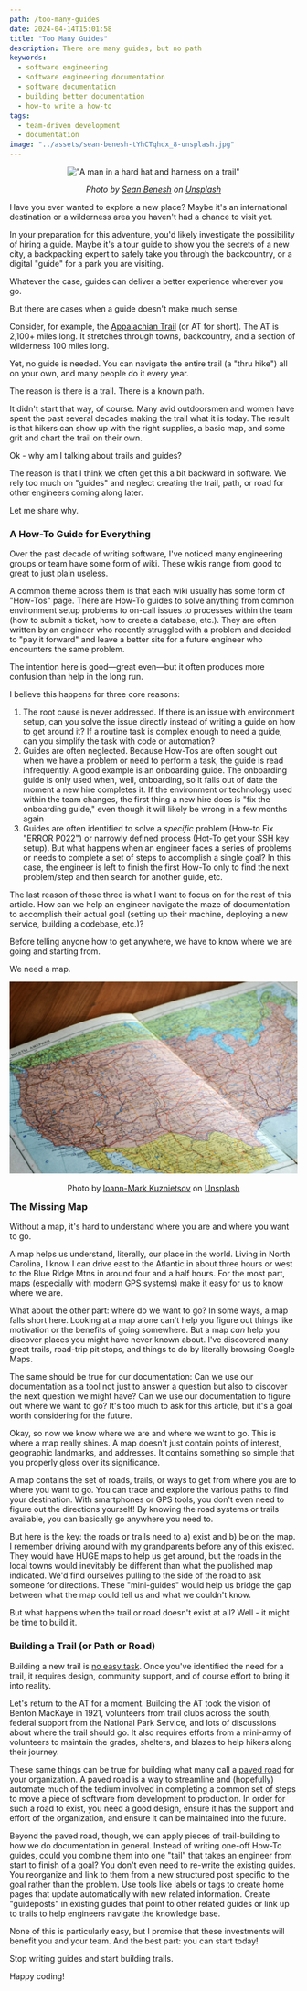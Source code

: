 ```yaml
---
path: /too-many-guides
date: 2024-04-14T15:01:58
title: "Too Many Guides"
description: There are many guides, but no path
keywords:
  - software engineering
  - software engineering documentation
  - software documentation
  - building better documentation
  - how-to write a how-to
tags:
  - team-driven development
  - documentation
image: "../assets/sean-benesh-tYhCTqhdx_8-unsplash.jpg" 
---
```


<center>

!["A man in a hard hat and harness on a trail"](../assets/sean-benesh-tYhCTqhdx_8-unsplash.jpg)

<span class="credit">

<i> 
    
Photo by <a href="https://unsplash.com/@seanbenesh?utm_content=creditCopyText&utm_medium=referral&utm_source=unsplash">Sean Benesh</a> on <a href="https://unsplash.com/photos/a-person-wearing-a-helmet-and-harness-tYhCTqhdx_8?utm_content=creditCopyText&utm_medium=referral&utm_source=unsplash">Unsplash</a>

</i>

</span>

</center>

Have you ever wanted to explore a new place? Maybe it's an international destination or a wilderness area you haven't had a chance to visit yet. 

In your preparation for this adventure, you'd likely investigate the possibility of hiring a guide. Maybe it's a tour guide to show you the secrets of a new city, a backpacking expert to safely take you through the backcountry, or a digital "guide" for a park you are visiting.

Whatever the case, guides can deliver a better experience wherever you go.

But there are cases when a guide doesn't make much sense.

Consider, for example, the [Appalachian Trail](https://www.nps.gov/appa/index.htm) (or AT for short). The AT is 2,100+ miles long. It stretches through towns, backcountry, and a section of wilderness 100 miles long.

Yet, no guide is needed. You can navigate the entire trail (a "thru hike") all on your own, and many people do it every year. 

The reason is there is a trail. There is a known path. 

It didn't start that way, of course. Many avid outdoorsmen and women have spent the past several decades making the trail what it is today. The result is that hikers can show up with the right supplies, a basic map, and some grit and chart the trail on their own.

Ok - why am I talking about trails and guides? 

The reason is that I think we often get this a bit backward in software. We rely too much on "guides" and neglect creating the trail, path, or road for other engineers coming along later.

Let me share why.

### A How-To Guide for Everything

Over the past decade of writing software, I've noticed many engineering groups or team have some form of wiki. These wikis range from good to great to just plain useless. 

A common theme across them is that each wiki usually has some form of "How-Tos" page. There are How-To guides to solve anything from common environment setup problems to on-call issues to processes within the team (how to submit a ticket, how to create a database, etc.). They are often written by an engineer who recently struggled with a problem and decided to "pay it forward" and leave a better site for a future engineer who encounters the same problem.

The intention here is good—great even—but it often produces more confusion than help in the long run.

I believe this happens for three core reasons:

1. The root cause is never addressed. If there is an issue with environment setup, can you solve the issue directly instead of writing a guide on how to get around it? If a routine task is complex enough to need a guide, can you simplify the task with code or automation?
2. Guides are often neglected. Because How-Tos are often sought out when we have a problem or need to perform a task, the guide is read infrequently. A good example is an onboarding guide. The onboarding guide is only used when, well, onboarding, so it falls out of date the moment a new hire completes it. If the environment or technology used within the team changes, the first thing a new hire does is "fix the onboarding guide," even though it will likely be wrong in a few months again
3. Guides are often identified to solve a _specific_ problem (How-to Fix "ERROR P022") or narrowly defined process (Hot-To get your SSH key setup). But what happens when an engineer faces a series of problems or needs to complete a set of steps to accomplish a single goal? In this case, the engineer is left to finish the first How-To only to find the next problem/step and then search for another guide, etc. 

The last reason of those three is what I want to focus on for the rest of this article. How can we help an engineer navigate the maze of documentation to accomplish their actual goal (setting up their machine, deploying a new service, building a codebase, etc.)? 

Before telling anyone how to get anywhere, we have to know where we are going and starting from.

We need a map.

<center>

!["An old map of the US"](../assets/ioann-mark-kuznietsov-gtCWBwbZNpM-unsplash.jpg)

<span class="credit">

Photo by <a href="https://unsplash.com/@mrrrk_smith?utm_content=creditCopyText&utm_medium=referral&utm_source=unsplash">Ioann-Mark Kuznietsov</a> on <a href="https://unsplash.com/photos/country-map-on-brown-wooden-surface-gtCWBwbZNpM?utm_content=creditCopyText&utm_medium=referral&utm_source=unsplash">Unsplash</a>

</span>

</center>

<h3 style="margin-top: 0px;"> The Missing Map </h3>

Without a map, it's hard to understand where you are and where you want to go. 

A map helps us understand, literally, our place in the world. Living in North Carolina, I know I can drive east to the Atlantic in about three hours or west to the Blue Ridge Mtns in around four and a half hours. For the most part, maps (especially with modern GPS systems) make it easy for us to know where we are.

What about the other part: where do we want to go? In some ways, a map falls short here. Looking at a map alone can't help you figure out things like motivation or the benefits of going somewhere. But a map _can_ help you discover places you might have never known about. I've discovered many great trails, road-trip pit stops, and things to do by literally browsing Google Maps. 

The same should be true for our documentation: Can we use our documentation as a tool not just to answer a question but also to discover the next question we might have? Can we use our documentation to figure out where we want to go? It's too much to ask for this article, but it's a goal worth considering for the future.

Okay, so now we know where we are and where we want to go. This is where a map really shines. A map doesn't just contain points of interest, geographic landmarks, and addresses. It contains something so simple that you properly gloss over its significance.

A map contains the set of roads, trails, or ways to get from where you are to where you want to go. You can trace and explore the various paths to find your destination. With smartphones or GPS tools, you don't even need to figure out the directions yourself! By knowing the road systems or trails available, you can basically go anywhere you need to.

But here is the key: the roads or trails need to a) exist and b) be on the map. I remember driving around with my grandparents before any of this existed. They would have HUGE maps to help us get around, but the roads in the local towns would inevitably be different than what the published map indicated. We'd find ourselves pulling to the side of the road to ask someone for directions. These "mini-guides" would help us bridge the gap between what the map could tell us and what we couldn't know.

But what happens when the trail or road doesn't exist at all? Well - it might be time to build it.

### Building a Trail (or Path or Road)

Building a new trail is [no easy task](https://www.backpacker.com/stories/issues/new-trails/heres-what-it-takes-to-build-a-new-trail/). Once you've identified the need for a trail, it requires design, community support, and of course effort to bring it into reality.

Let's return to the AT for a moment. Building the AT took the vision of Benton MacKaye in 1921, volunteers from trail clubs across the south, federal support from the National Park Service, and lots of discussions about where the trail should go. It also requires efforts from a mini-army of volunteers to maintain the grades, shelters, and blazes to help hikers along their journey. 

These same things can be true for building what many call a [paved road](https://medium.com/codex/what-is-a-paved-path-b2294463a3a9) for your organization. A paved road is a way to streamline and (hopefully) automate much of the tedium involved in completing a common set of steps to move a piece of software from development to production. In order for such a road to exist, you need a good design, ensure it has the support and effort of the organization, and ensure it can be maintained into the future.

Beyond the paved road, though, we can apply pieces of trail-building to how we do documentation in general. Instead of writing one-off How-To guides, could you combine them into one "tail" that takes an engineer from start to finish of a goal? You don't even need to re-write the existing guides. You reorganize and link to them from a new structured post specific to the goal rather than the problem. Use tools like labels or tags to create home pages that update automatically with new related information. Create "guideposts" in existing guides that point to other related guides or link up to trails to help engineers navigate the knowledge base.

None of this is particularly easy, but I promise that these investments will benefit you and your team. And the best part: you can start today!

Stop writing guides and start building trails.

Happy coding!
